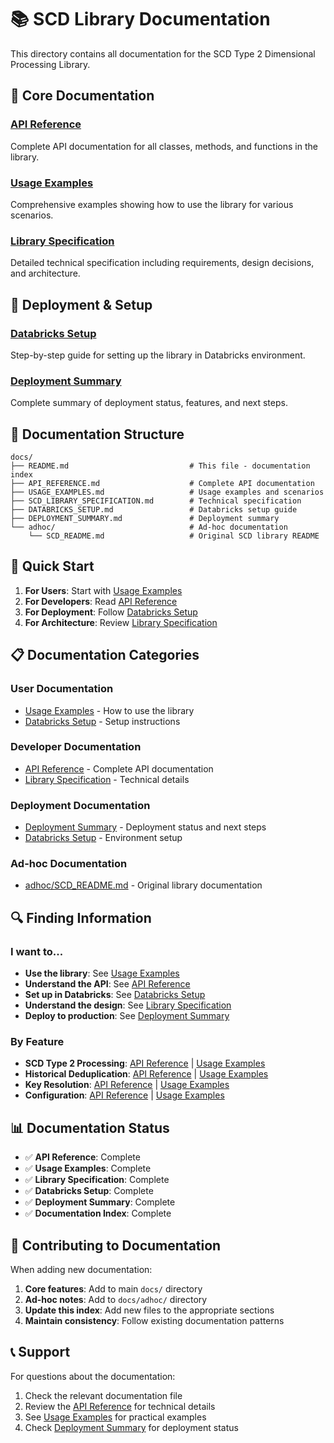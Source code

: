 # 📚 SCD Library Documentation

This directory contains all documentation for the SCD Type 2 Dimensional Processing Library.

## 📖 Core Documentation

### [API Reference](API_REFERENCE.md)
Complete API documentation for all classes, methods, and functions in the library.

### [Usage Examples](USAGE_EXAMPLES.md)
Comprehensive examples showing how to use the library for various scenarios.

### [Library Specification](SCD_LIBRARY_SPECIFICATION.md)
Detailed technical specification including requirements, design decisions, and architecture.

## 🚀 Deployment & Setup

### [Databricks Setup](DATABRICKS_SETUP.md)
Step-by-step guide for setting up the library in Databricks environment.

### [Deployment Summary](DEPLOYMENT_SUMMARY.md)
Complete summary of deployment status, features, and next steps.

## 📁 Documentation Structure

```
docs/
├── README.md                           # This file - documentation index
├── API_REFERENCE.md                    # Complete API documentation
├── USAGE_EXAMPLES.md                   # Usage examples and scenarios
├── SCD_LIBRARY_SPECIFICATION.md        # Technical specification
├── DATABRICKS_SETUP.md                 # Databricks setup guide
├── DEPLOYMENT_SUMMARY.md               # Deployment summary
└── adhoc/                              # Ad-hoc documentation
    └── SCD_README.md                   # Original SCD library README
```

## 🎯 Quick Start

1. **For Users**: Start with [Usage Examples](USAGE_EXAMPLES.md)
2. **For Developers**: Read [API Reference](API_REFERENCE.md)
3. **For Deployment**: Follow [Databricks Setup](DATABRICKS_SETUP.md)
4. **For Architecture**: Review [Library Specification](SCD_LIBRARY_SPECIFICATION.md)

## 📋 Documentation Categories

### **User Documentation**
- [Usage Examples](USAGE_EXAMPLES.md) - How to use the library
- [Databricks Setup](DATABRICKS_SETUP.md) - Setup instructions

### **Developer Documentation**
- [API Reference](API_REFERENCE.md) - Complete API documentation
- [Library Specification](SCD_LIBRARY_SPECIFICATION.md) - Technical details

### **Deployment Documentation**
- [Deployment Summary](DEPLOYMENT_SUMMARY.md) - Deployment status and next steps
- [Databricks Setup](DATABRICKS_SETUP.md) - Environment setup

### **Ad-hoc Documentation**
- [adhoc/SCD_README.md](adhoc/SCD_README.md) - Original library documentation

## 🔍 Finding Information

### **I want to...**
- **Use the library**: See [Usage Examples](USAGE_EXAMPLES.md)
- **Understand the API**: See [API Reference](API_REFERENCE.md)
- **Set up in Databricks**: See [Databricks Setup](DATABRICKS_SETUP.md)
- **Understand the design**: See [Library Specification](SCD_LIBRARY_SPECIFICATION.md)
- **Deploy to production**: See [Deployment Summary](DEPLOYMENT_SUMMARY.md)

### **By Feature**
- **SCD Type 2 Processing**: [API Reference](API_REFERENCE.md#scd-processor) | [Usage Examples](USAGE_EXAMPLES.md#scd-type-2-processing)
- **Historical Deduplication**: [API Reference](API_REFERENCE.md#historical-data-deduplicator) | [Usage Examples](USAGE_EXAMPLES.md#historical-data-deduplication)
- **Key Resolution**: [API Reference](API_REFERENCE.md#dimensional-key-resolver) | [Usage Examples](USAGE_EXAMPLES.md#dimensional-key-resolution)
- **Configuration**: [API Reference](API_REFERENCE.md#configuration-classes) | [Usage Examples](USAGE_EXAMPLES.md#configuration-examples)

## 📊 Documentation Status

- ✅ **API Reference**: Complete
- ✅ **Usage Examples**: Complete
- ✅ **Library Specification**: Complete
- ✅ **Databricks Setup**: Complete
- ✅ **Deployment Summary**: Complete
- ✅ **Documentation Index**: Complete

## 🤝 Contributing to Documentation

When adding new documentation:

1. **Core features**: Add to main `docs/` directory
2. **Ad-hoc notes**: Add to `docs/adhoc/` directory
3. **Update this index**: Add new files to the appropriate sections
4. **Maintain consistency**: Follow existing documentation patterns

## 📞 Support

For questions about the documentation:
1. Check the relevant documentation file
2. Review the [API Reference](API_REFERENCE.md) for technical details
3. See [Usage Examples](USAGE_EXAMPLES.md) for practical examples
4. Check [Deployment Summary](DEPLOYMENT_SUMMARY.md) for deployment status

